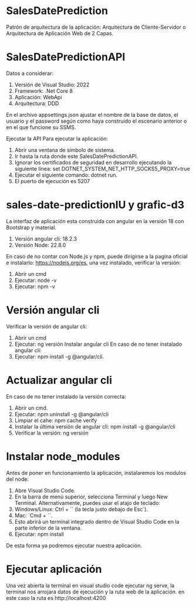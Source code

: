 # SalesDatePrediction
Patrón de arquitectura de la aplicación: Arquitectura de Cliente-Servidor o Arquitectura de Aplicación Web de 2 Capas.

# SalesDatePredictionAPI
Datos a considerar:
1.	Versión de Visual Studio: 2022
2.	Framework: .Net Core 8
3.	Aplicación: WebApi
4.	Arquitectura: DDD

En el archivo appsettings.json ajustar el nombre de la base de datos, el usuario y el password según como haya construido el escenario anterior o en el que funcione su SSMS.

Ejecutar la API
Para ejecutar la aplicación:
1.	Abrir una ventana de símbolo de sistema.
2.	Ir hasta la ruta donde este SalesDatePredictionAPI.
3.	Ignorar los certificados de seguridad en desarrollo ejecutando la siguiente línea: set DOTNET_SYSTEM_NET_HTTP_SOCKS5_PROXY=true
4.	Ejecutar el siguiente comando: dotnet run.
5.	El puerto de ejecución es 5207

# sales-date-predictionIU y grafic-d3

La interfaz de aplicación esta construida con angular en la versión 18 con Bootstrap y material.

1.	Versión angular cli: 18.2.3
2.	Versión Node: 22.8.0

En caso de no contar con Node.js y npm, puede dirigirse a la pagina oficial e instalarlo: https://nodejs.org/es, una vez instalado, verificar la versión:
1.	Abrir un cmd
2.	Ejecutar: node -v
3.	Ejecutar: npm -v

# Versión angular cli

Verificar la versión de angular cli:

1.	Abrir un cmd
2.	Ejecutar: ng versión
Instalar angular cli
En caso de no tener instalado angular cli:
1.	Ejecutar: npm install -g @angular/cli.

# Actualizar angular cli

En caso de no tener instalado la versión correcta:
1.	Abrir un cmd.
2.	Ejecutar: npm uninstall -g @angular/cli
3.	Limpiar el cahe: npm cache verify
4.	Instalar la última versión de angular cli: npm install -g @angular/cli
5.	Verificar la versión: ng versión

# Instalar node_modules
Antes de poner en funcionamiento la aplicación, instalaremos los modulos del node:

1.	Abre Visual Studio Code.
2.	En la barra de menú superior, selecciona Terminal y luego New Terminal. Alternativamente, puedes usar el atajo de teclado:
3.	Windows/Linux: Ctrl + `` (la tecla justo debajo de Esc`).
4.	Mac: `Cmd + ``.
5.	Esto abrirá un terminal integrado dentro de Visual Studio Code en la parte inferior de la ventana.
6.	Ejecutar: npm install

De esta forma ya podremos ejecutar nuestra aplicación.

# Ejecutar aplicación

Una vez abierta la terminal en visual studio code ejecutar ng serve, la terminal nos arrojara datos de ejecución y la ruta web de la aplicación.
en este caso la ruta es http://localhost:4200




